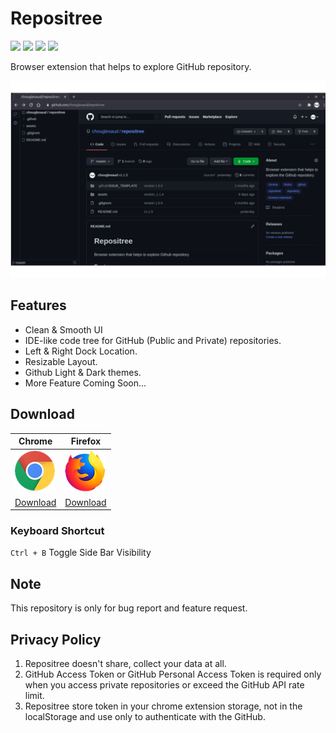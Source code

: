 # Repositree 
[![](https://img.shields.io/chrome-web-store/v/lafjldoccjnjlcmdhmniholdpjkbgajo?logo=google-chrome&style=for-the-badge)](https://chrome.google.com/webstore/detail/repositree/lafjldoccjnjlcmdhmniholdpjkbgajo) [![](https://img.shields.io/chrome-web-store/users/lafjldoccjnjlcmdhmniholdpjkbgajo?style=for-the-badge)](https://chrome.google.com/webstore/detail/repositree/lafjldoccjnjlcmdhmniholdpjkbgajo)
[![](https://img.shields.io/amo/v/repositree?logo=firefox&style=for-the-badge)](https://addons.mozilla.org/en-US/firefox/addon/repositree/) [![](https://img.shields.io/amo/users/repositree?style=for-the-badge)](https://addons.mozilla.org/en-US/firefox/addon/repositree/)

Browser extension that helps to explore GitHub repository.

![image](assets/darktheme.png)

## Features

- Clean & Smooth UI
- IDE-like code tree for GitHub (Public and Private) repositories.
- Left & Right Dock Location.
- Resizable Layout.
- Github Light & Dark themes.
- More Feature Coming Soon...

## Download
| Chrome | Firefox |
|--------|---------|
|[![Chrome](assets/chrome.png 'Chrome')](https://chrome.google.com/webstore/detail/repositree/lafjldoccjnjlcmdhmniholdpjkbgajo)|[![Firefox](assets/firefox.png 'Firefox')](https://addons.mozilla.org/en-US/firefox/addon/repositree/)|
|[Download](https://chrome.google.com/webstore/detail/repositree/lafjldoccjnjlcmdhmniholdpjkbgajo)|[Download](https://addons.mozilla.org/en-US/firefox/addon/repositree/) |

### Keyboard Shortcut

`Ctrl + B` Toggle Side Bar Visibility

## Note

This repository is only for bug report and feature request.

## Privacy Policy
1. Repositree doesn't share, collect your data at all.
2. GitHub Access Token or GitHub Personal Access Token is required only when 
you access private repositories or exceed the GitHub API rate limit.
3. Repositree store token in your chrome extension storage, not in the localStorage and use only to authenticate with the GitHub.

